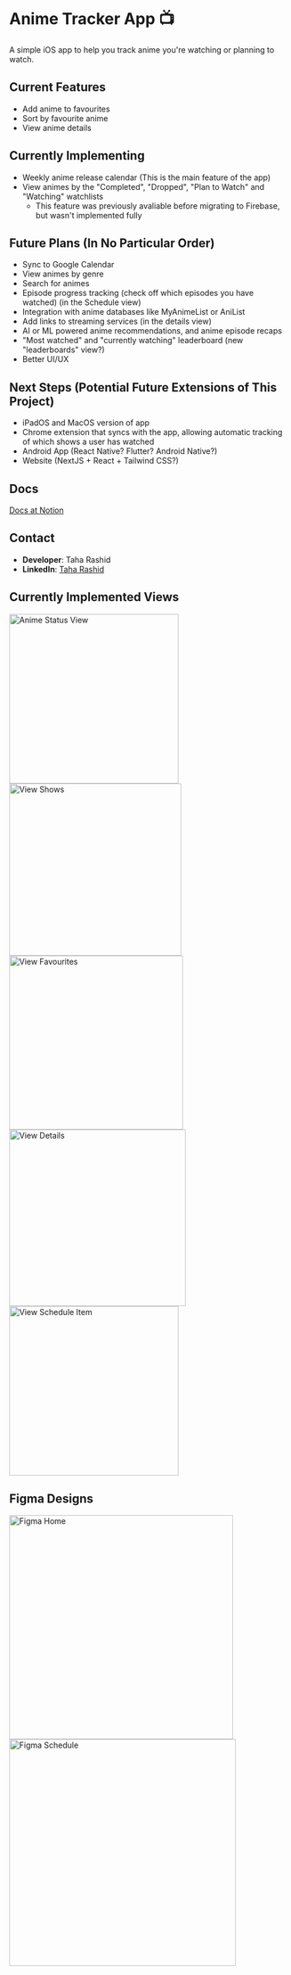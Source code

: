 # Anime Tracker App 📺  

A simple iOS app to help you track anime you're watching or planning to watch.  

## Current Features  

- Add anime to favourites
- Sort by favourite anime
- View anime details

## Currently Implementing

- Weekly anime release calendar (This is the main feature of the app)
- View animes by the "Completed", "Dropped", "Plan to Watch" and "Watching" watchlists
  - This feature was previously avaliable before migrating to Firebase, but wasn't implemented fully

## Future Plans (In No Particular Order)

- Sync to Google Calendar
- View animes by genre
- Search for animes
- Episode progress tracking (check off which episodes you have watched) (in the Schedule view)
- Integration with anime databases like MyAnimeList or AniList
- Add links to streaming services (in the details view)
- AI or ML powered anime recommendations, and anime episode recaps
- "Most watched" and "currently watching" leaderboard (new "leaderboards" view?)
- Better UI/UX

## Next Steps (Potential Future Extensions of This Project)
- iPadOS and MacOS version of app
- Chrome extension that syncs with the app, allowing automatic tracking of which shows a user has watched
- Android App (React Native? Flutter? Android Native?)
- Website (NextJS + React + Tailwind CSS?)

## Docs
[Docs at Notion](https://axiomatic-number-f0f.notion.site/AnimeTracker-Docs-164cff81b50d80caa06ad6cf25622b0e)

## Contact  

- **Developer**: Taha Rashid  
- **LinkedIn**: [Taha Rashid](https://www.linkedin.com/in/taha-rashid192)

## Currently Implemented Views
<img width="304" alt="Anime Status View" src="https://github.com/user-attachments/assets/61bb490b-7ad8-4888-98e3-c7176fde18e0">
<img width="309" alt="View Shows" src="https://github.com/user-attachments/assets/bab94b3c-0715-4f06-8ce4-251792c30d81">
<img width="312" alt="View Favourites" src="https://github.com/user-attachments/assets/2e38cca1-457b-4f33-a3cc-da05219ff7bc">
<img width="317" alt="View Details" src="https://github.com/user-attachments/assets/dc6f8234-a30a-47bf-972e-78a7f4367215">
<img width="304" alt="View Schedule Item" src="https://github.com/user-attachments/assets/368b713f-5e66-4506-816d-63102991d5b4">

## Figma Designs
<img width="402" alt="Figma Home" src="https://github.com/user-attachments/assets/e225f253-b4f8-4a2b-8957-3a29c28a4d18">
<img width="407" alt="Figma Schedule" src="https://github.com/user-attachments/assets/76b176d0-88ae-4b87-aadb-2cd113030ea4">
